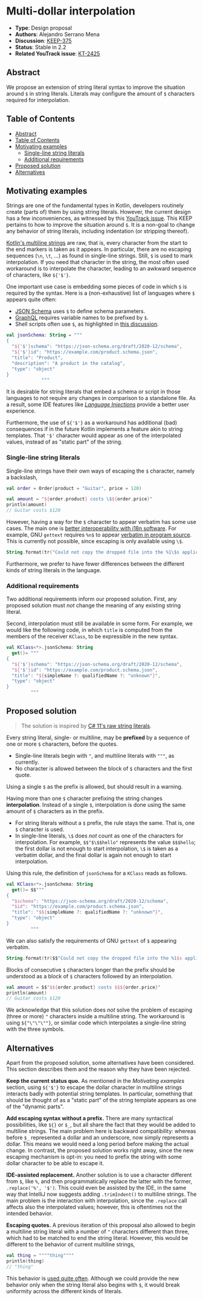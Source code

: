 # Multi-dollar interpolation

* **Type**: Design proposal
* **Authors**: Alejandro Serrano Mena
* **Discussion**: [KEEP-375](https://github.com/Kotlin/KEEP/issues/375)
* **Status**: Stable in 2.2
* **Related YouTrack issue**: [KT-2425](https://youtrack.jetbrains.com/issue/KT-2425/Provide-a-way-for-escaping-the-dollar-sign-symbol-in-multiline-strings-and-string-templates)

## Abstract

We propose an extension of string literal syntax to improve the situation around `$` in string literals. Literals may configure the amount of `$` characters required for interpolation.

## Table of Contents

* [Abstract](#abstract)
* [Table of Contents](#table-of-contents)
* [Motivating examples](#motivating-examples)
  * [Single-line string literals](#single-line-string-literals)
  * [Additional requirements](#additional-requirements)
* [Proposed solution](#proposed-solution)
* [Alternatives](#alternatives)

## Motivating examples

Strings are one of the fundamental types in Kotlin, developers routinely create (parts of) them by using string literals. However, the current design has a few inconveniences, as witnessed by this [YouTrack issue](https://youtrack.jetbrains.com/issue/KT-2446/String-literals). This KEEP pertains to how to improve the situation around `$`. It is a non-goal to change any behavior of string literals, including indentation (or stripping thereof).

[Kotlin's multiline strings](https://kotlinlang.org/docs/strings.html#multiline-strings) are raw, that is, every character from the start to the end markers is taken as it appears. In particular, there are no escaping sequences (`\n`, `\t`, ...) as found in single-line strings. Still, `$` is used to mark interpolation. If you need that character in the string, the most often used workaround is to interpolate the character, leading to an awkward sequence of characters, like `${'$'}`.

One important use case is embedding some pieces of code in which `$` is required by the syntax. Here is a (non-exhaustive) list of languages where `$` appears quite often:

- [JSON Schema](https://json-schema.org/learn/getting-started-step-by-step) uses `$` to define schema parameters.
- [GraphQL](https://graphql.org/learn/queries/#variables) requires variable names to be prefixed by `$`.
- Shell scripts often use `$`, as highlighted in [this discussion](https://teamcity-support.jetbrains.com/hc/en-us/community/posts/360006480400-Write-literal-bash-script-in-kotlin-string-?page=1#community_comment_360000882020).

```kotlin
val jsonSchema: String = """
{
  "${'$'}schema": "https://json-schema.org/draft/2020-12/schema",
  "${'$'}id": "https://example.com/product.schema.json",
  "title": "Product",
  "description": "A product in the catalog",
  "type": "object"
}
             """
```

It is desirable for string literals that embed a schema or script in those languages to not require any changes in comparison to a standalone file. As a result, some IDE features like [_Language Injections_](https://www.jetbrains.com/help/idea/using-language-injections.html#edit_injected_fragment) provide a better user experience.

Furthermore, the use of `${'$'}` as a workaround has additional (bad) consequences if in the future Kotlin implements a feature akin to string templates. That `'$'` character would appear as one of the interpolated values, instead of as "static part" of the string.

### Single-line string literals

Single-line strings have their own ways of escaping the `$` character, namely a backslash,

```kotlin
val order = Order(product = "Guitar", price = 120)

val amount = "${order.product} costs \$${order.price}"
println(amount)
// Guitar costs $120
```

However, having a way for the `$` character to appear verbatim has some use cases. The main one is [better interoperability with i18n software](https://youtrack.jetbrains.com/issue/KT-7258/String-interpolation-plays-badly-with-i18n-and-string-positioning). For example, GNU `gettext` requires `%n$` to appear [verbatim in program source](https://www.gnu.org/software/gettext/manual/html_node/c_002dformat-Flag.html). This is currently not possible, since escaping is only available using `\$`.

```kotlin
String.format(tr("Could not copy the dropped file into the %1\$s application directory: %2\$s"), a, b)
```

Furthermore, we prefer to have fewer differences between the different kinds of string literals in the language.

### Additional requirements

Two additional requirements inform our proposed solution. First, any proposed solution must _not_ change the meaning of any existing string literal.

Second, interpolation must still be available in some form. For example, we would like the following code, in which `title` is  computed from the members of the receiver `KClass`, to be expressible in the new syntax.

```kotlin
val KClass<*>.jsonSchema: String
  get()= """
{
  "${'$'}schema": "https://json-schema.org/draft/2020-12/schema",
  "${'$'}id": "https://example.com/product.schema.json",
  "title": "${simpleName ?: qualifiedName ?: "unknown"}",
  "type": "object"
}
         """
```

## Proposed solution

> The solution is inspired by [C# 11's raw string literals](https://learn.microsoft.com/en-us/dotnet/csharp/language-reference/proposals/csharp-11.0/raw-string-literal#detailed-design-interpolation-case).

Every string literal, single- or multiline, may be **prefixed** by a sequence of one or more `$` characters, before the quotes.

* Single-line literals begin with `"`, and multiline literals with `"""`, as currently.
* No character is allowed between the block of `$` characters and the first quote.

Using a single `$` as the prefix is allowed, but should result in a warning.

Having more than one `$` character prefixing the string changes **interpolation**. Instead of a single `$`, interpolation is done using the same amount of `$` characters as in the prefix.

* For string literals without a `$` prefix, the rule stays the same. That is, one `$` character is used.
* In single-line literals, `\$` does _not_ count as one of the characters for interpolation. For example, `$$"$\$$hello"` represents the value `$$$hello`; the first dollar is not enough to start interpolation, `\$` is taken as a verbatim dollar, and the final dollar is again not enough to start interpolation.

Using this rule, the definition of `jsonSchema` for a `KClass` reads as follows.

```kotlin
val KClass<*>.jsonSchema: String
  get()= $$"""
{
  "$schema": "https://json-schema.org/draft/2020-12/schema",
  "$id": "https://example.com/product.schema.json",
  "title": "$${simpleName ?: qualifiedName ?: "unknown"}",
  "type": "object"
}
         """
```

We can also satisfy the requirements of GNU `gettext` of `$` appearing verbatim.

```kotlin
String.format(tr($$"Could not copy the dropped file into the %1$s application directory: %2$s"), a, b)
```

Blocks of consecutive `$` characters longer than the prefix should be understood as a block of `$` characters followed by an interpolation.

```kotlin
val amount = $$"$${order.product} costs $$${order.price}"
println(amount)
// Guitar costs $120
```

We acknowledge that this solution does _not_ solve the problem of escaping (three or more) `"` characters inside a multiline string. The workaround is using `${"\"\"\""}`, or similar code which interpolates a single-line string with the three symbols.

## Alternatives

Apart from the proposed solution, some alternatives have been considered. This section describes them and the reason why they have been rejected.

**Keep the current status quo.** As mentioned in the _Motivating examples_ section, using `${'$'}` to escape the dollar character in multiline strings interacts badly with potential string templates. In particular, something that should be thought of as a "static part" of the string template appears as one of the "dynamic parts".

**Add escaping syntax without a prefix.** There are many syntactical possibilities, like `${}` or `$_`, but all share the fact that they would be added to multiline strings. The main problem here is backward compatibility: whereas before `$_` represented a dollar and an underscore, now simply represents a dollar. This means we would need a long period before making the actual change. In contrast, the proposed solution works right away, since the new escaping mechanism is opt-in: you need to prefix the string with some dollar character to be able to escape it.

**IDE-assisted replacement.** Another solution is to use a character different from `$`, like `%`, and then programmatically replace the latter with the former, `.replace('%', '$')`. This could even be assisted by the IDE, in the same way that IntelliJ now suggests adding `.trimIndent()` to multiline strings. The main problem is the interaction with interpolation, since the `.replace` call affects also the interpolated values; however, this is oftentimes not the intended behavior.

**Escaping quotes.** A previous iteration of this proposal also allowed to begin a multiline string literal with a number of `"` characters different than three, which had to be matched to end the string literal. However, this would be different to the behavior of current multiline strings,

```kotlin
val thing = """"thing""""
println(thing)
// "thing"
```

This behavior is [used quite often](https://github.com/search?q=%22%22%22%22+language%3AKotlin&type=code&ref=advsearch). Although we could provide the new behavior only when the string literal also begins with `$`, it would break uniformity across the different kinds of literals.
